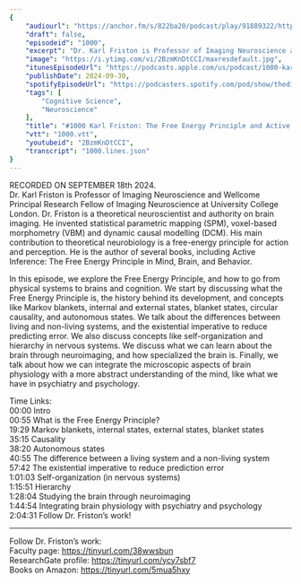 ```yaml
---
{
	"audiourl": "https://anchor.fm/s/822ba20/podcast/play/91889322/https%3A%2F%2Fd3ctxlq1ktw2nl.cloudfront.net%2Fstaging%2F2024-8-18%2F2bcc1375-2fd2-681c-74ce-398eaed8f2c2.m4a",
	"draft": false,
	"episodeid": "1000",
	"excerpt": "Dr. Karl Friston is Professor of Imaging Neuroscience and Wellcome Principal Research Fellow of Imaging Neuroscience at University College London. Dr. Friston is a theoretical neuroscientist and authority on brain imaging. He invented statistical parametric mapping (SPM), voxel-based morphometry (VBM) and dynamic causal modelling (DCM). His main contribution to theoretical neurobiology is a free-energy principle for action and perception. He is the author of several books, including Active Inference: The Free Energy Principle in Mind, Brain, and Behavior.",
	"image": "https://i.ytimg.com/vi/2BzmKnDtCCI/maxresdefault.jpg",
	"itunesEpisodeUrl": "https://podcasts.apple.com/us/podcast/1000-karl-friston-the-free-energy-principle-and/id1451347236?i=1000671329020&uo=4",
	"publishDate": 2024-09-30,
	"spotifyEpisodeUrl": "https://podcasters.spotify.com/pod/show/thedissenter/episodes/1000-Karl-Friston-The-Free-Energy-Principle-and-Active-Inference-From-Physics-to-Mind-e2oio7a",
	"tags": [
		"Cognitive Science",
		"Neuroscience"
	],
	"title": "#1000 Karl Friston: The Free Energy Principle and Active Inference: From Physics to Mind",
	"vtt": "1000.vtt",
	"youtubeid": "2BzmKnDtCCI",
	"transcript": "1000.lines.json"
}
---
```

RECORDED ON SEPTEMBER 18th 2024.  
Dr. Karl Friston is Professor of Imaging Neuroscience and Wellcome Principal Research Fellow of Imaging Neuroscience at University College London. Dr. Friston is a theoretical neuroscientist and authority on brain imaging. He invented statistical parametric mapping (SPM), voxel-based morphometry (VBM) and dynamic causal modelling (DCM). His main contribution to theoretical neurobiology is a free-energy principle for action and perception. He is the author of several books, including Active Inference: The Free Energy Principle in Mind, Brain, and Behavior.

In this episode, we explore the Free Energy Principle, and how to go from physical systems to brains and cognition. We start by discussing what the Free Energy Principle is, the history behind its development, and concepts like Markov blankets, internal and external states, blanket states, circular causality, and autonomous states. We talk about the differences between living and non-living systems, and the existential imperative to reduce predicting error. We also discuss concepts like self-organization and hierarchy in nervous systems. We discuss what we can learn about the brain through neuroimaging, and how specialized the brain is. Finally, we talk about how we can integrate the microscopic aspects of brain physiology with a more abstract understanding of the mind, like what we have in psychiatry and psychology.

Time Links:  
<time>00:00</time> Intro  
<time>00:55</time> What is the Free Energy Principle?  
<time>19:29</time> Markov blankets, internal states, external states, blanket states  
<time>35:15</time> Causality  
<time>38:20</time> Autonomous states  
<time>40:55</time> The difference between a living system and a non-living system  
<time>57:42</time> The existential imperative to reduce prediction error  
<time>1:01:03</time> Self-organization (in nervous systems)  
<time>1:15:51</time> Hierarchy  
<time>1:28:04</time> Studying the brain through neuroimaging  
<time>1:44:54</time> Integrating brain physiology with psychiatry and psychology  
<time>2:04:31</time> Follow Dr. Friston’s work!

---

Follow Dr. Friston’s work:  
Faculty page: https://tinyurl.com/38wwsbun  
ResearchGate profile: https://tinyurl.com/ycy7sbf7  
Books on Amazon: https://tinyurl.com/5mua5hxy
